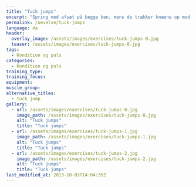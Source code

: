 ```yaml
---
title: "Tuck jumps"
excerpt: "Spring med afsæt på begge ben, mens du trækker knæene op mod brystkassen, og markerer at du griber fast om knæene."
permalink: /oevelse/tuck-jumps
language: da
header:
  overlay_image: /assets/images/exercises/tuck-jumps-0.jpg
  teaser: /assets/images/exercises/tuck-jumps-0.jpg
tags:
  - Kondition og puls
categories:
  - Kondition og puls
training_type: 
training_focus: 
equipment:
muscle_group:
alternative_titles:
  - tuck jump
gallery:
  - url: /assets/images/exercises/tuck-jumps-0.jpg
    image_path: /assets/images/exercises/tuck-jumps-0.jpg
    alt: "Tuck jumps"
    title: "Tuck jumps"
  - url: /assets/images/exercises/tuck-jumps-1.jpg
    image_path: /assets/images/exercises/tuck-jumps-1.jpg
    alt: "Tuck jumps"
    title: "Tuck jumps"
  - url: /assets/images/exercises/tuck-jumps-2.jpg
    image_path: /assets/images/exercises/tuck-jumps-2.jpg
    alt: "Tuck jumps"
    title: "Tuck jumps"
last_modified_at: 2013-10-03T14:04:35Z
---
```



